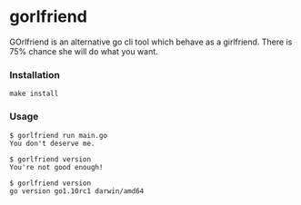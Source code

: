 # gorlfriend

GOrlfriend is an alternative go cli tool which behave as a girlfriend.
There is 75% chance she will do what you want. 

### Installation

```
make install
```

### Usage

```
$ gorlfriend run main.go 
You don't deserve me.

$ gorlfriend version
You're not good enough!

$ gorlfriend version
go version go1.10rc1 darwin/amd64
```
